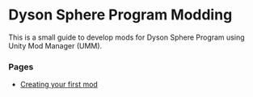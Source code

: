 # Dyson Sphere Program Modding

This is a small guide to develop mods for Dyson Sphere Program using Unity Mod Manager (UMM).

### Pages

- [Creating your first mod](https://github.com/TrizlyBear/DSP-modding/blob/main/Tutorial.md)
